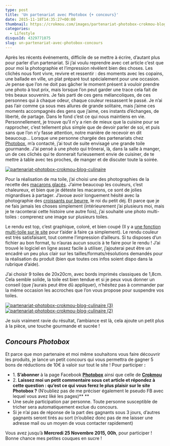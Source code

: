 ```yaml
---
type: post
title: 'Un partenariat avec Photobox {+ concours}'
date: 2015-11-18T14:35:27+00:00
thumbnail: https://crokmou.com/images/partenariat-photobox-crokmou-blog-culinaire-1.jpg
categories:
  - Lifestyle
disqusId: 4329771075
slug: un-partenariat-avec-photobox-concours
---
```


Après les récents événements, difficile de se mettre à écrire, d’autant plus pour parler d’un partenariat. Si j’ai voulu reprendre avec cet article c’est que pour moi la photographie et l’impression révèlent bien des choses. Les clichés nous font vivre, revivre et ressentir : des moments avec les copains, une ballade en ville, un plat préparé tout spécialement pour une occasion. Je pense que l’on ne doit pas gâcher le moment présent à vouloir prendre une photo à tout prix, mais lorsque l’on peut garder une trace cela fait de très beaux souvenirs. Je fais parti de ces gens mélancoliques, de ces personnes qui à chaque odeur, chaque couleur ressassent le passé. Je n’ai pas l’air comme ça sous mes allures de grande solitaire, mais j’aime ces moments accompagnés des gens que j’aime, ces instants d’échanges, de liberté, de partage. Dans le fond c’est ce qui nous maintiens en vie. Personnellement, je trouve qu’il n’y a rien de mieux que la cuisine pour se rapprocher, c’est tellement plus simple que de devoir parler de soi, et puis sans que l’on n’y fasse attention, notre manière de recevoir en dit beaucoup… Lorsque une personne chargée des partenariats chez [Photobox](https://www.photobox.fr), m’a contacté, j’ai tout de suite envisagé une grande toile gourmande. J’ai pensé à une photo qui trônerai, là, dans la salle à manger, un de ces clichés qui te donnerait furieusement envie de cuisiner, de te mettre à table avec tes proches, de manger et de discuter toute la soirée.

[![partenariat-photobox-crokmou-blog-culinaire](http://www.crokmou.com/wp-content/uploads/2015/11/partenariat-photobox-crokmou-blog-culinaire.jpg)](http://www.crokmou.com/wp-content/uploads/2015/11/partenariat-photobox-crokmou-blog-culinaire.jpg)

Pour la réalisation de ma toile, j’ai choisi une des photographies de la recette des [macarons glacés](http://www.crokmou.com/2015/04/macarons-glaces-vanille-et-framboise). J’aime beaucoup les couleurs, c’est chaleureux, et bien que je déteste les macarons, ce sont de jolies mignardises à partager. J’avoue avoir longuement hésité avec la photographie des [croissants pur beurre](http://www.crokmou.com/2014/04/croissants-pur-beurre), le roi du petit déj. Et parce que je ne fais jamais les choses simplement (intérieurement j’ai plusieurs moi, mais je te raconterai cette histoire une autre fois), j’ai souhaité une photo multi-toiles : comprenez une image sur plusieurs toiles.

Le rendu est top, c’est graphique, coloré, et bien coupé (Il y a [une fonction multi-toile sur le site](https://www.photobox.fr/boutique/decoration-murale/multi-toile-simple-photo) pour t’aider à faire ça simplement). Le rendu couleur est très satisfaisant, tout comme l’impression d’ailleurs. Si tu disposes d’un fichier au bon format, tu n’auras aucun soucis à te faire pour le rendu ! J’ai trouvé le logiciel en ligne assez facile à utiliser, j’ajouterai peut être un encadré un peu plus clair sur les tailles/formats/résolutions demandés pour la réalisation du produit (bien que toutes ces infos soient dispo dans la rubrique d’aide).

J’ai choisir 9 toiles de 20x20cm, avec bords imprimés classiques de 1,8cm. Cela semble solide, la toile est bien tendue et si je peux vous donner un conseil (que j’aurais peut être dû appliquer), n’hésitez pas à commander par la même occasion les accroches que l’on vous propose pour suspendre vos toiles.

[![partenariat-photobox-crokmou-blog-culinaire (3)](http://www.crokmou.com/wp-content/uploads/2015/11/partenariat-photobox-crokmou-blog-culinaire-3.jpg)](http://www.crokmou.com/wp-content/uploads/2015/11/partenariat-photobox-crokmou-blog-culinaire-3.jpg) [![partenariat-photobox-crokmou-blog-culinaire (2)](http://www.crokmou.com/wp-content/uploads/2015/11/partenariat-photobox-crokmou-blog-culinaire-2.jpg)](http://www.crokmou.com/wp-content/uploads/2015/11/partenariat-photobox-crokmou-blog-culinaire-2.jpg)

Je suis vraiment ravie du résultat, l’ambiance est là, cela ajoute un petit plus à la pièce, une touche gourmande et sucrée !

## _Concours Photobox_

Et parce que mon partenaire et moi même souhaitons vous faire découvrir les produits, je lance un petit concours qui vous permettra de gagner 5 bons de réductions de 10€ à valoir sur tout le site ! Pour participer **:**
* 1\. **S’abonner** à la page Facebook **[Photobox](https://www.facebook.com/photobox.benl)** ainsi que celle de **[Crokmou](https://www.facebook.com/crokmou.blog)**
* 2\. **Laissez moi un petit commentaire sous cet article et répondez à cette question : qu’est ce qui vous ferez le plus plaisir sur le site Photobox ?** (N’oubliez pas de me préciser également le pseudo FB avec lequel vous avez liké les pages)** **
* Une seule participation par personne. Toute personne susceptible de tricher sera automatiquement exclue du concours.
* Si je n’ai pas de réponse de la part des gagnants sous 3 jours, d’autres gagnants seront tirés au sort (n’oubliez donc pas de me laisser une adresse mail ou un moyen de vous contacter rapidement)

Vous avez jusqu’à **Mercredi 25 Novembre 2015, 00h**, pour participer !
Bonne chance mes petites couques en sucre !